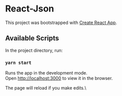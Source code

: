 # React-Json

This project was bootstrapped with [Create React App](https://github.com/facebook/create-react-app).

## Available Scripts

In the project directory, run:

### `yarn start`

Runs the app in the development mode.\
Open [http://localhost:3000](http://localhost:3000) to view it in the browser.

The page will reload if you make edits.\


